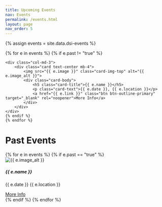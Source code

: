```yaml
---
title: Upcoming Events
nav: Events
permalink: /events.html
layout: page
nav_order: 5
---
```


{% assign events = site.data.dsi-events %}
<div class="row">
    {% for e in events %}
    {% if e.past != "true" %}

    <div class="col-md-3">
        <div class="card text-center mb-4">
            <img src="{{ e.image }}" class="card-img-top" alt="{{ e.image_alt }}">
            <div class="card-body">
                <h5 class="card-title">{{ e.name }}</h5>
                <p class="card-text">{{ e.date }}, {{ e.location }}</p>
                <a href="{{ e.link }}" class="btn btn-outline-primary" target="_blank" rel="noopener">More Info</a>
            </div>
        </div>
    </div>
    {% endif %}
    {% endfor %}
</div>

# Past Events

<div class="row">
    {% for e in events %}
    {% if e.past == "true" %}
    <div class="col-md-3">
        <div class="card text-center mb-4">
            <img src="{{ e.image }}" class="card-img-top" alt="{{ e.image_alt }}">
            <div class="card-body">
                <h5 class="card-title">{{ e.name }}</h5>
                <p class="card-text">{{ e.date }} {{ e.location }}</p>
                <a href="{{ e.link }}" class="btn btn-outline-primary" target="_blank" rel="noopener">More Info</a>
            </div>
        </div>
    </div>
    {% endif %}
    {% endfor %}
</div>